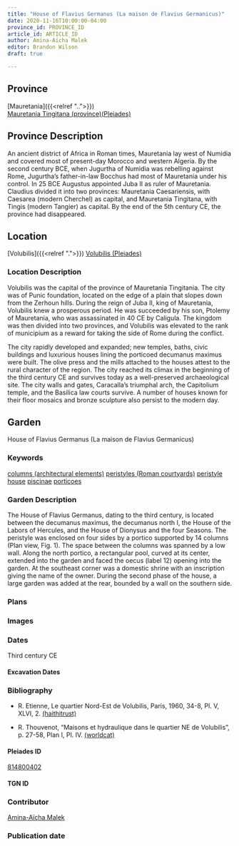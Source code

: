 ```yaml
---
title: "House of Flavius Germanus (La maison de Flavius Germanicus)"
date: 2020-11-16T10:00:00-04:00
province_id: PROVINCE_ID
article_id: ARTICLE_ID
author: Amina-Aïcha Malek
editor: Brandon Wilson
draft: true

---
```


## Province

[Mauretania]({{<relref "..">}}) \
[Mauretania Tingitana (province)(Pleiades)](https://pleiades.stoa.org/places/981533)

## Province Description

An ancient district of Africa in Roman times, Mauretania lay west of Numidia and covered most of present-day Morocco and western Algeria. By the second century BCE, when Jugurtha of Numidia was rebelling against Rome, Jugurtha’s father-in-law Bocchus had most of Mauretania under his control. In 25 BCE Augustus appointed Juba II as ruler of Mauretania. Claudius divided it into two provinces: Mauretania Caesariensis, with Caesarea (modern Cherchel) as capital, and Mauretania Tingitana, with Tingis (modern Tangier) as capital. By the end of the 5th century CE, the province had disappeared.

## Location

[Volubilis]({{<relref ".">}})
[Volubilis (Pleiades)](https://pleiades.stoa.org/places/275740)

### Location Description

Volubilis was the capital of the province of Mauretania Tingitania. The city was of Punic foundation, located on the edge of a plain that slopes down from the Zerhoun hills. During the reign of Juba II, king of Mauretania, Volubilis knew a prosperous period. He was succeeded by his son, Ptolemy of Mauretania, who was assassinated in 40 CE by Caligula. The kingdom was then divided into two provinces, and Volubilis was elevated to the rank of municipium as a reward for taking the side of Rome during the conflict.

The city rapidly developed and expanded; new temples, baths, civic buildings and luxurious houses lining the porticoed decumanus maximus were built. The olive press and the mills attached to the houses attest to the rural character of the region. The city reached its climax in the beginning of the third century CE and survives today as a well-preserved archaeological site. The city walls and gates, Caracalla’s triumphal arch, the Capitolium temple, and the Basilica law courts survive. A number of houses known for their floor mosaics and bronze sculpture also persist to the modern day.

<!--## Sublocation-->

<!--### Sublocation Description-->

## Garden

House of Flavius Germanus (La maison de Flavius Germanicus)

### Keywords

[columns (architectural elements)](http://vocab.getty.edu/page/aat/300001571)
[peristyles (Roman courtyards)](http://vocab.getty.edu/page/aat/300080971)
[peristyle house](http://vocab.getty.edu/page/aat/300005452)
[piscinae](http://vocab.getty.edu/page/aat/300375619)
[porticoes](http://vocab.getty.edu/page/aat/300004145)

### Garden Description

The House of Flavius Germanus, dating to the third century, is located between the decumanus maximus, the decumanus north I, the House of the Labors of Hercules, and the House of Dionysus and the four Seasons. The peristyle was enclosed on four sides by a portico supported by 14 columns (Plan view, Fig. 1). The space between the columns was spanned by a low wall. Along the north portico, a rectangular pool, curved at its center, extended into the garden and faced the oecus (label 12) opening into the garden. At the southeast corner was a domestic shrine with an inscription giving the name of the owner. During the second phase of the house, a large garden was added at the rear, bounded by a wall on the southern side.

### Plans
<!--Plan View Image Missing-->
<!-- {{< figure src="../images/IMAGEMISSING" alt="Plan of the House of Flavius Germanus" title="Fig. 1: Plan of the House of Flavius Germanus (Rights Statement)">}} -->

### Images

### Dates

Third century CE

#### Excavation Dates

### Bibliography

* R. Etienne, Le quartier Nord-Est de Volubilis, Paris, 1960, 34-8, Pl. V, XLVI, 2.  [(haithitrust)](https://catalog.hathitrust.org/Record/001605508)

* R. Thouvenot, “Maisons et hydraulique dans le quartier NE de Volubilis”, p. 27-58, Plan I, Pl. IV. [(worldcat)](http://www.worldcat.org/oclc/458298688)

#### Pleiades ID

[814800402](https://pleiades.stoa.org/places/814800402)

#### TGN ID

### Contributor

[Amina-Aïcha Malek](http://worldcat.org/identities/lccn-n2012075871/)

### Publication date

<!--07 July 2020-->

<!--### Related articles-->

<!-- Links to other related articles. Leave blank for now -->
